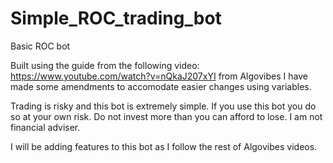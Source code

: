 # Simple_ROC_trading_bot
Basic ROC bot

Built using the guide from the following video: https://www.youtube.com/watch?v=nQkaJ207xYI from Algovibes
I have made some amendments to accomodate easier changes using variables.

Trading is risky and this bot is extremely simple. If you use this bot you do so at your own risk. Do not invest more than you can afford to lose.
I am not financial adviser.

I will be adding features to this bot as I follow the rest of Algovibes videos.
